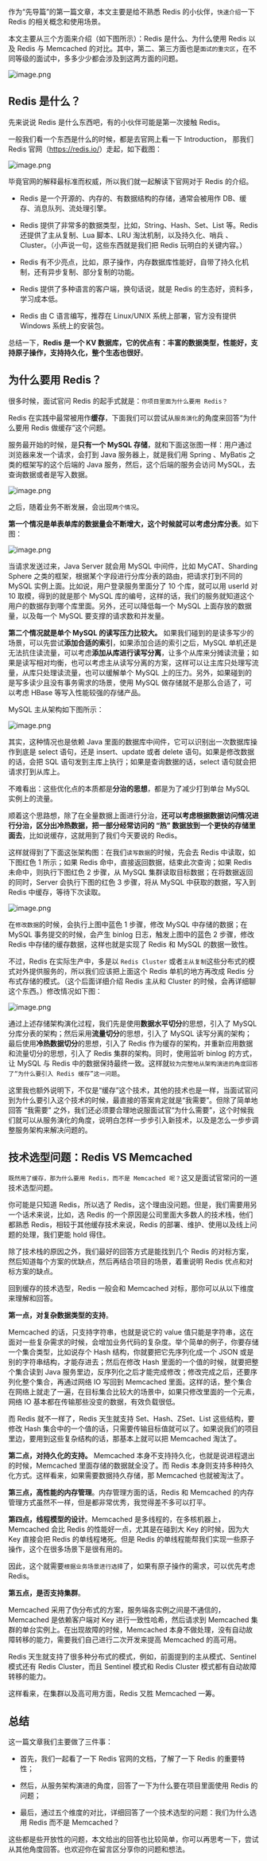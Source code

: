 ﻿作为“先导篇”的第一篇文章，本文主要是给不熟悉 Redis 的小伙伴，`快速介绍`一下 Redis 的相关概念和使用场景。

本文主要从三个方面来介绍（如下图所示）：Redis 是什么、为什么使用 Redis 以及 Redis 与 Memcached 的对比。其中，第二、第三方面也是`面试的重灾区`，在不同等级的面试中，多多少少都会涉及到这两方面的问题。


![image.png](https://p3-juejin.byteimg.com/tos-cn-i-k3u1fbpfcp/c28d546becc24ec9a26d3ef0d2a5fdf7~tplv-k3u1fbpfcp-watermark.image?)


## Redis 是什么？

先来说说 Redis 是什么东西吧，有的小伙伴可能是第一次接触 Redis。


一般我们看一个东西是什么的时候，都是去官网上看一下 Introduction， 那我们 Redis 官网（<https://redis.io/>）走起，如下截图：


![image.png](https://p3-juejin.byteimg.com/tos-cn-i-k3u1fbpfcp/262cb2b86ca146da897900dca10fe73f~tplv-k3u1fbpfcp-watermark.image?)



毕竟官网的解释最标准而权威，所以我们就一起解读下官网对于 Redis 的介绍。

-   Redis 是一个开源的、内存的、有数据结构的存储，通常会被用作 DB、缓存、消息队列、流处理引擎。

-   Redis 提供了非常多的数据类型，比如，String、Hash、Set、List 等。Redis 还提供了主从复制、Lua 脚本、LRU 淘汰机制，以及持久化、哨兵 、Cluster。（小声说一句，这些东西就是我们把 Redis 玩明白的关键内容。）


-   Redis 有不少亮点，比如，原子操作，内存数据库性能好，自带了持久化机制，还有异步复制、部分复制的功能。


-   Redis 提供了多种语言的客户端，换句话说，就是 Redis 的生态好，资料多，学习成本低。


-   Redis 由 C 语言编写，推荐在 Linux/UNIX 系统上部署，官方没有提供 Windows 系统上的安装包。


总结一下，**Redis 是一个 KV 数据库，它的优点有：丰富的数据类型，性能好，支持原子操作，支持持久化，整个生态也很好**。

## 为什么要用 Redis？
很多时候，面试官问 Redis 的起手式就是：`你项目里面为什么要用 Redis？`

Redis 在实践中最常被用作**缓存**，下面我们可以尝试从`服务演化`的角度来回答“为什么要用 Redis 做缓存”这个问题。

服务最开始的时候，是**只有一个 MySQL 存储**，就和下面这张图一样：用户通过浏览器来发一个请求，会打到 Java 服务器上，就是我们用 Spring 、MyBatis 之类的框架写的这个后端的 Java 服务，然后，这个后端的服务会访问 MySQL，去查询数据或者是写入数据。



![image.png](https://p9-juejin.byteimg.com/tos-cn-i-k3u1fbpfcp/8a6a61cc7b3d4132bcf96fc36e410613~tplv-k3u1fbpfcp-watermark.image?)


之后，随着业务不断发展，会出现`两个情况`。


**第一个情况是单表单库的数据量会不断增大，这个时候就可以考虑分库分表**。如下图：



![image.png](https://p6-juejin.byteimg.com/tos-cn-i-k3u1fbpfcp/9e0b9a6f97244350bdebb0775abc6ab6~tplv-k3u1fbpfcp-watermark.image?)

当请求发送过来，Java Server 就会用 MySQL 中间件，比如 MyCAT、Sharding Sphere 之类的框架，根据某个字段进行分库分表的路由，把请求打到不同的 MySQL 实例上面。比如说，用户登录服务里面分了 10 个库，就可以用 userId 对 10 取模，得到的就是那个 MySQL 库的编号，这样的话，我们的服务就知道这个用户的数据存到哪个库里面。另外，还可以降低每一个 MySQL 上面存放的数据量，以及每一个 MySQL 要支撑的请求数和并发量。

**第二个情况就是单个 MySQL 的读写压力比较大。** 如果我们碰到的是读多写少的场景，可以先尝试**添加合适的索引**，如果添加合适的索引之后，MySQL 单机还是无法抗住读流量，可以考虑**添加从库进行读写分离**，让多个从库来分摊读流量；如果是读写相对均衡，也可以考虑主从读写分离的方案，这样可以让主库只处理写流量，从库只处理读流量，也可以缓解单个 MySQL 上的压力。另外，如果碰到的是写多读少且没有事务需求的场景，使用 MySQL 做存储就不是那么合适了，可以考虑 HBase 等写入性能较强的存储产品。


MySQL 主从架构如下图所示：


![image.png](https://p3-juejin.byteimg.com/tos-cn-i-k3u1fbpfcp/5484e2cde17e40fca99130f41b269e0e~tplv-k3u1fbpfcp-watermark.image?)


其实，这种情况也是依赖 Java 里面的数据库中间件，它可以识别出一次数据库操作到底是 select 语句，还是 insert、update 或者 delete 语句。如果是修改数据的话，会把 SQL 语句发到主库上执行；如果是查询数据的话，select 语句就会把请求打到从库上。

不难看出：这些优化点的本质都是**分治的思想**，都是为了减少打到单台 MySQL 实例上的流量。

顺着这个思路想，除了在全量数据上面进行分治，**还可以考虑根据数据访问情况进行分治，区分出冷热数据，把一部分经常访问的 “热” 数据放到一个更快的存储里面去**，比如说缓存，这就用到了我们今天要说的 Redis。

这样就得到了下面这张架构图：在我们`读写数据`的时候，先会去 Redis 中读取，如下图红色 1 所示；如果 Redis 命中，直接返回数据，结束此次查询；如果 Redis 未命中，则执行下图红色 2 步骤，从 MySQL 集群读取目标数据；在将数据返回的同时，Server 会执行下图的红色 3 步骤，将从 MySQL 中获取的数据，写入到 Redis 中缓存，等待下次读取。



![image.png](https://p6-juejin.byteimg.com/tos-cn-i-k3u1fbpfcp/264c9612d67f49999aca1a1de485da50~tplv-k3u1fbpfcp-watermark.image?)


在`修改数据`的时候，会执行上图中蓝色 1 步骤，修改 MySQL 中存储的数据；在 MySQL 事务提交的时候，会产生 binlog 日志，触发上图中的蓝色 2 步骤，修改 Redis 中存储的缓存数据，这样也就是实现了 Redis 和 MySQL 的数据一致性。

不过，Redis 在实际生产中，多是以 `Redis Cluster` 或者`主从复制`这些分布式的模式对外提供服务的，所以我们应该把上面这个 Redis 单机的地方再改成 Redis 分布式存储的模式。（这个后面详细介绍 Redis 主从和 Cluster 的时候，会再详细聊这个东西。）修改情况如下图：


![image.png](https://p3-juejin.byteimg.com/tos-cn-i-k3u1fbpfcp/83928ed1c9174990b97c984c058c9c65~tplv-k3u1fbpfcp-watermark.image?)

通过上述存储架构演化过程，我们先是使用**数据水平切分**的思想，引入了 MySQL 分库分表的架构；然后采用**流量切分**的思想，引入了 MySQL 读写分离的架构；最后使用**冷热数据切分**的思想，引入了 Redis 作为缓存的架构，并重新应用数据和流量切分的思想，引入了 Redis 集群的架构。同时，使用监听 binlog 的方式，让 MySQL 与 Redis 中的数据保持最终一致。这样就`较为完整地从架构演进的角度回答了“为什么要引入 Redis 缓存”这一问题`。


这里我也额外说明下，不仅是“缓存”这个技术，其他的技术也是一样，当面试官问到为什么要引入这个技术的时候，最直接的答案肯定就是“我需要”。但除了简单地回答 “我需要” 之外，我们还必须要合理地说服面试官“为什么需要”，这个时候我们就可以从服务演化的角度，说明白怎样一步步引入新技术，以及是怎么一步步调整服务架构来解决问题的。

## 技术选型问题：Redis VS Memcached

`既然用了缓存，那为什么要用 Redis，而不是 Memcached 呢？`这又是面试官常问的一道技术选型问题。

你可能是只知道 Redis，所以选了 Redis，这个理由没问题。但是，我们需要用另一个话术来说，比如，选 Redis 的一个原因是公司里面大多数人的技术栈，他们都熟悉 Redis，相较于其他缓存技术来说，Redis 的部署、维护、使用以及线上问题的处理，我们更能 hold 得住。

除了技术栈的原因之外，我们最好的回答方式是能找到几个 Redis 的对标方案，然后知道每个方案的优缺点，然后再结合项目的场景，着重说明 Redis 优点和对标方案的缺点。

回到缓存的技术选型，Redis 一般会和 Memcached 对标，那你可以从以下维度来理解和回答。


**第一点，对复杂数据类型的支持**。

Memcached 的话，只支持字符串，也就是说它的 value 值只能是字符串，这在面对一些复杂需求的时候，会增加业务代码的复杂度。举个简单的例子，你要存储一个集合类型，比如说存个 Hash 结构，你就要把它先序列化成一个 JSON 或是别的字符串结构，才能存进去；然后在修改 Hash 里面的一个值的时候，就要把整个集合读到 Java 服务里边，反序列化之后才能完成修改；修改完成之后，还要序列化整个集合，再通过网络 IO 写回到 Memcached 里面。这样的话，整个集合在网络上就走了一遍，在目标集合比较大的场景中，如果只修改里面的一个元素，网络 IO 基本都在传输那些没变的数据，有效负载很低。


而 Redis 就不一样了，Redis 天生就支持 Set、Hash、ZSet、List 这些结构，要修改 Hash 集合中的一个值的话，只需要传输目标值就可以了。如果说我们的项目里边，要用到这些复杂结构的话，那基本上就可以把 Memcached 淘汰了。


**第二点，对持久化的支持。** Memcached 本身不支持持久化，也就是说进程退出的时候，Memcached 里面存储的数据就全没了。而 Redis 本身则支持多种持久化方式。这样看来，如果需要数据持久存储，那 Memcached 也就被淘汰了。


**第三点，高性能的内存管理**。内存管理方面的话，Redis 和 Memcached 的内存管理方式虽然不一样，但是都非常优秀，我觉得差不多可以打平。


**第四点，线程模型的设计**。Memcached 是多线程的，在多核机器上，Memcached 会比 Redis 的性能好一点，尤其是在碰到大 Key 的时候，因为大 Key 直接会把 Redis 的单线程堵死。但是 Redis 的单线程能帮我们实现一些原子操作，这个在很多场景下是很有用的。


因此，这个就需要`根据业务场景进行选择`了，如果有原子操作的需求，可以优先考虑 Redis。

**第五点，是否支持集群**。

Memcached 采用了伪分布式的方案，服务端各实例之间是不通信的，Memcached 是依赖客户端对 Key 进行一致性哈希，然后请求到 Memcached 集群的单台实例上。在出现故障的时候，Memcached 本身不做处理，没有自动故障转移的能力，需要我们自己进行二次开发来提高 Memcached 的高可用。

Redis 天生就支持了很多种分布式的模式，例如，前面提到的主从模式、Sentinel 模式还有 Redis Cluster，而且 Sentinel 模式和 Redis Cluster 模式都有自动故障转移的能力。

这样看来，在集群以及高可用方面，Redis 又胜 Memcached 一筹。

## 总结

这一篇文章我们主要做了三件事：

-   首先，我们一起看了一下 Redis 官网的文档，了解了一下 Redis 的重要特性；

<!---->

-   然后，从服务架构演进的角度，回答了一下为什么要在项目里面使用 Redis 的问题；

<!---->

-   最后，通过五个维度的对比，详细回答了一个技术选型的问题：我们为什么选用 Redis 而不是 Memcached？


这些都是些开放性的问题，本文给出的回答也比较简单，你可以再思考一下，尝试从其他角度回答。也欢迎你在留言区分享你的问题和想法。
